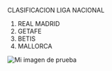<P> CLASIFICACION LIGA NACIONAL <P>
<OL>
 <LI>  REAL MADRID
<LI> GETAFE
 <LI> BETIS
   <LI> MALLORCA
     </OL>     
     <img src="img-tag-example-jpg.jpg" alt="Mi imagen de prueba">  

